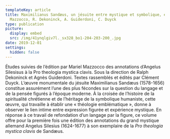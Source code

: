 ```yaml
---
templateKey: article
title: Maximilianus Sandæus, un jésuite entre mystique et symbolique, éd. M.
  Mazzocco, R. Dekoninck, A. Guiderdoni, C. Duyck
type: publication
picture:
  display: embed
  src: /img/41ynqlgiv7l._sx328_bo1-204-203-200_.jpg
date: 2019-12-01
settings:
  hidden: false
---
```

Études suivies de l’édition par Mariel Mazzocco des annotations d’Angelus Silesisus à la Pro theologia mystica clavis. Sous la direction de Ralph Dekoninck et Agnès Guiderdoni. Textes rassemblés et édités par Clément Duyck. L’œuvre monumentale du jésuite Maximilianus Sandæus (1578-1656) constitue assurément l’une des plus fécondes sur la question du langage et de la pensée figurés à l’époque moderne. À la croisée de l’histoire de la spiritualité chrétienne et de l’héritage de la symbolique humaniste, cette œuvre, qui travaille à établir une « théologie emblématique », donne à observer le lien intime entre expression figurée et expérience mystique. En réponse à ce travail de refondation d’un langage par la figure, ce volume offre pour la première fois une édition des annotations du grand mystique allemand Angelus Silesius (1624-1677) à son exemplaire de la *Pro theologia mystica clavis* de Sandæus.